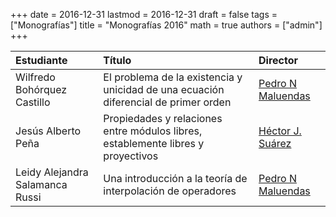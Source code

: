 +++
date      = 2016-12-31
lastmod   = 2016-12-31
draft     = false
tags      = ["Monografías"]
title     = "Monografías 2016"
math      = true
authors = ["admin"]
+++

Estudiante | Título | Director 
:----------| :---------- | :----------
Wilfredo Bohórquez Castillo | El problema de la existencia y unicidad de una ecuación diferencial de primer orden | [Pedro N Maluendas](https://matematicas.netlify.app/authors/maluendas-p/)
Jesús Alberto Peña | Propiedades y relaciones entre módulos libres, establemente libres y proyectivos | [Héctor J. Suárez](https://matematicas.netlify.app/authors/suarez-h/)
Leidy Alejandra Salamanca Russi | Una introducción a la teoría de interpolación de operadores | [Pedro N Maluendas](https://matematicas.netlify.app/authors/maluendas-p/)
